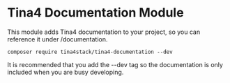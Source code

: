 # Tina4 Documentation Module

This module adds Tina4 documentation to your project, so you can reference it under /documentation.

```
composer require tina4stack/tina4-documentation --dev
```
It is recommended that you add the --dev tag so the documentation is only included when you are busy developing.
